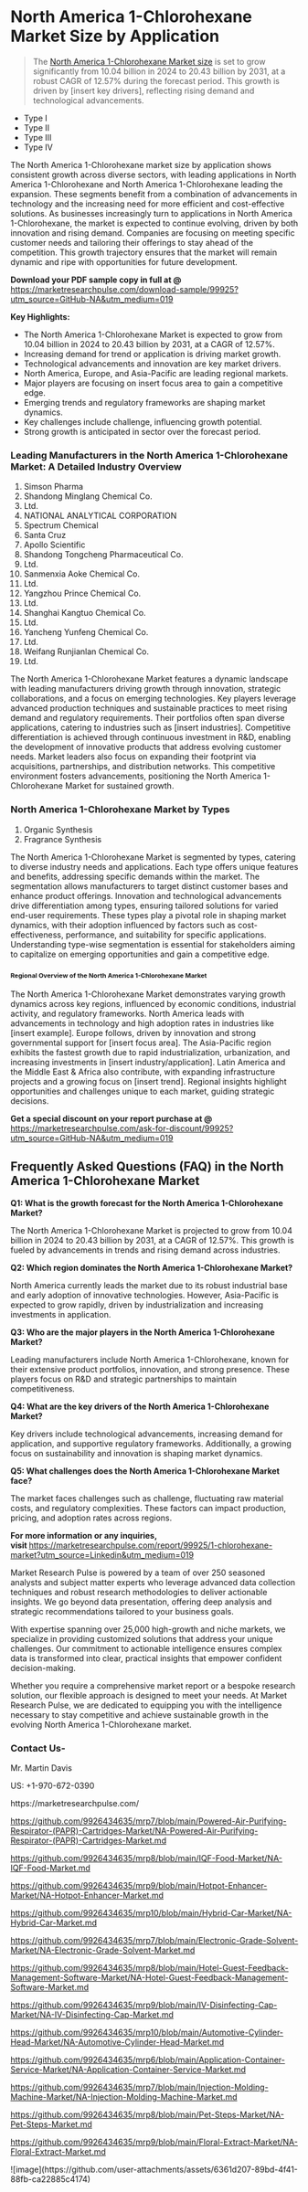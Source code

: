 <h1>North America 1-Chlorohexane Market&nbsp;Size by Application</h1><blockquote><p>The <a href="https://marketresearchpulse.com/download-sample/99925?utm_source=GitHub-NA&amp;utm_medium=019">North America 1-Chlorohexane Market size</a> is set to grow significantly from 10.04 billion in 2024 to 20.43 billion by 2031, at a robust CAGR of 12.57% during the forecast period. This growth is driven by [insert key drivers], reflecting rising demand and technological advancements.</p></blockquote><ul><li>Type I<li> Type II<li> Type III<li> Type IV</li></ul><p>The North America 1-Chlorohexane market size by application shows consistent growth across diverse sectors, with leading applications in North America 1-Chlorohexane and North America 1-Chlorohexane leading the expansion. These segments benefit from a combination of advancements in technology and the increasing need for more efficient and cost-effective solutions. As businesses increasingly turn to applications in North America 1-Chlorohexane, the market is expected to continue evolving, driven by both innovation and rising demand. Companies are focusing on meeting specific customer needs and tailoring their offerings to stay ahead of the competition. This growth trajectory ensures that the market will remain dynamic and ripe with opportunities for future development.</p><p><strong>Download your PDF sample copy in full at @ </strong><a href="https://marketresearchpulse.com/download-sample/99925?utm_source=GitHub-NA&amp;utm_medium=019">https://marketresearchpulse.com/download-sample/99925?utm_source=GitHub-NA&amp;utm_medium=019</a></p><p><strong>Key Highlights: </strong></p><ul><li>The North America 1-Chlorohexane Market is expected to grow from 10.04 billion in 2024 to 20.43 billion by 2031, at a CAGR of 12.57%.</li><li>Increasing demand for trend or application is driving market growth.</li><li>Technological advancements and innovation are key market drivers.</li><li>North America, Europe, and Asia-Pacific are leading regional markets.</li><li>Major players are focusing on insert focus area to gain a competitive edge.</li><li>Emerging trends and regulatory frameworks are shaping market dynamics.</li><li>Key challenges include challenge, influencing growth potential.</li><li>Strong growth is anticipated in sector over the forecast period.</li></ul><h3>Leading Manufacturers in the North America 1-Chlorohexane Market: A Detailed Industry Overview</h3><ol><li>Simson Pharma</li><li>Shandong Minglang Chemical Co.</li><li>Ltd.</li><li>NATIONAL ANALYTICAL CORPORATION</li><li>Spectrum Chemical</li><li>Santa Cruz</li><li>Apollo Scientific</li><li>Shandong Tongcheng Pharmaceutical Co.</li><li>Ltd.</li><li>Sanmenxia Aoke Chemical Co.</li><li>Ltd.</li><li>Yangzhou Prince Chemical Co.</li><li>Ltd.</li><li>Shanghai Kangtuo Chemical Co.</li><li>Ltd.</li><li>Yancheng Yunfeng Chemical Co.</li><li>Ltd.</li><li>Weifang Runjianlan Chemical Co.</li><li>Ltd.</li></ol><div class="flex max-w-full flex-col flex-grow"><div class="min-h-8 text-message flex w-full flex-col items-end gap-2 whitespace-normal break-words [.text-message+&amp;]:mt-5" dir="auto" data-message-author-role="assistant" data-message-id="fd8432e4-4910-450d-b182-61b7bfb0a01f" data-message-model-slug="gpt-4o"><div class="flex w-full flex-col gap-1 empty:hidden first:pt-[3px]"><div class="markdown prose w-full break-words dark:prose-invert light"><p>The North America 1-Chlorohexane Market features a dynamic landscape with leading manufacturers driving growth through innovation, strategic collaborations, and a focus on emerging technologies. Key players leverage advanced production techniques and sustainable practices to meet rising demand and regulatory requirements. Their portfolios often span diverse applications, catering to industries such as [insert industries]. Competitive differentiation is achieved through continuous investment in R&amp;D, enabling the development of innovative products that address evolving customer needs. Market leaders also focus on expanding their footprint via acquisitions, partnerships, and distribution networks. This competitive environment fosters advancements, positioning the North America 1-Chlorohexane Market for sustained growth.</p></div></div></div></div><h3>North America 1-Chlorohexane Market by Types</h3><ol><li>Organic Synthesis<li> Fragrance Synthesis</li></ol><div class="flex max-w-full flex-col flex-grow"><div class="min-h-8 text-message flex w-full flex-col items-end gap-2 whitespace-normal break-words [.text-message+&amp;]:mt-5" dir="auto" data-message-author-role="assistant" data-message-id="084470be-0bb7-4664-bddf-5156b4f41249" data-message-model-slug="gpt-4o-mini"><div class="flex w-full flex-col gap-1 empty:hidden first:pt-[3px]"><div class="markdown prose w-full break-words dark:prose-invert light"><p>The North America 1-Chlorohexane Market is segmented by types, catering to diverse industry needs and applications. Each type offers unique features and benefits, addressing specific demands within the market. The segmentation allows manufacturers to target distinct customer bases and enhance product offerings. Innovation and technological advancements drive differentiation among types, ensuring tailored solutions for varied end-user requirements. These types play a pivotal role in shaping market dynamics, with their adoption influenced by factors such as cost-effectiveness, performance, and suitability for specific applications. Understanding type-wise segmentation is essential for stakeholders aiming to capitalize on emerging opportunities and gain a competitive edge.</p></div></div></div></div><h3><span style="font-size: 11px;">Regional Overview of the North America 1-Chlorohexane Market</span></h3><div class="flex max-w-full flex-col flex-grow"><div class="min-h-8 text-message flex w-full flex-col items-end gap-2 whitespace-normal break-words [.text-message+&amp;]:mt-5" dir="auto" data-message-author-role="assistant" data-message-id="e9038762-ce64-4e30-91c9-9bd413514231" data-message-model-slug="gpt-4o-mini"><div class="flex w-full flex-col gap-1 empty:hidden first:pt-[3px]"><div class="markdown prose w-full break-words dark:prose-invert light"><p>The North America 1-Chlorohexane Market demonstrates varying growth dynamics across key regions, influenced by economic conditions, industrial activity, and regulatory frameworks. North America leads with advancements in technology and high adoption rates in industries like [insert example]. Europe follows, driven by innovation and strong governmental support for [insert focus area]. The Asia-Pacific region exhibits the fastest growth due to rapid industrialization, urbanization, and increasing investments in [insert industry/application]. Latin America and the Middle East &amp; Africa also contribute, with expanding infrastructure projects and a growing focus on [insert trend]. Regional insights highlight opportunities and challenges unique to each market, guiding strategic decisions.</p></div></div></div></div><p><strong>Get a special discount on your report purchase at @ </strong><a href="https://marketresearchpulse.com/ask-for-discount/99925?utm_source=GitHub-NA&amp;utm_medium=019">https://marketresearchpulse.com/ask-for-discount/99925?utm_source=GitHub-NA&amp;utm_medium=019</a></p><h2>Frequently Asked Questions (FAQ) in the North America 1-Chlorohexane Market</h2><p><strong>Q1: What is the growth forecast for the North America 1-Chlorohexane Market?</strong></p><p>The North America 1-Chlorohexane Market is projected to grow from 10.04 billion in 2024 to 20.43 billion by 2031, at a CAGR of 12.57%. This growth is fueled by advancements in trends and rising demand across industries.</p><p><strong>Q2: Which region dominates the North America 1-Chlorohexane Market?</strong></p><p>North America currently leads the market due to its robust industrial base and early adoption of innovative technologies. However, Asia-Pacific is expected to grow rapidly, driven by industrialization and increasing investments in application.</p><p><strong>Q3: Who are the major players in the North America 1-Chlorohexane Market?</strong></p><p>Leading manufacturers include North America 1-Chlorohexane, known for their extensive product portfolios, innovation, and strong presence. These players focus on R&amp;D and strategic partnerships to maintain competitiveness.</p><p><strong>Q4: What are the key drivers of the North America 1-Chlorohexane Market?</strong></p><p>Key drivers include technological advancements, increasing demand for application, and supportive regulatory frameworks. Additionally, a growing focus on sustainability and innovation is shaping market dynamics.</p><p><strong>Q5: What challenges does the North America 1-Chlorohexane Market face?</strong></p><p>The market faces challenges such as challenge, fluctuating raw material costs, and regulatory complexities. These factors can impact production, pricing, and adoption rates across regions.</p><p><strong>For more information or any inquiries, visit&nbsp;</strong><a href="https://marketresearchpulse.com/report/99925/1-chlorohexane-market?utm_source=Linkedin&utm_medium=019">https://marketresearchpulse.com/report/99925/1-chlorohexane-market?utm_source=Linkedin&utm_medium=019</a></p><p>Market Research Pulse is powered by a team of over 250 seasoned analysts and subject matter experts who leverage advanced data collection techniques and robust research methodologies to deliver actionable insights. We go beyond data presentation, offering deep analysis and strategic recommendations tailored to your business goals.</p><p>With expertise spanning over 25,000 high-growth and niche markets, we specialize in providing customized solutions that address your unique challenges. Our commitment to actionable intelligence ensures complex data is transformed into clear, practical insights that empower confident decision-making.</p><p>Whether you require a comprehensive market report or a bespoke research solution, our flexible approach is designed to meet your needs. At Market Research Pulse, we are dedicated to equipping you with the intelligence necessary to stay competitive and achieve sustainable growth in the evolving North America 1-Chlorohexane market.</p><h3><strong>Contact Us-</strong></h3><p>Mr. Martin Davis</p><p>US: +1-970-672-0390</p><p>https://marketresearchpulse.com/</p><p><a href="https://github.com/9926434635/mrp7/blob/main/Powered-Air-Purifying-Respirator-(PAPR)-Cartridges-Market/NA-Powered-Air-Purifying-Respirator-(PAPR)-Cartridges-Market.md">https://github.com/9926434635/mrp7/blob/main/Powered-Air-Purifying-Respirator-(PAPR)-Cartridges-Market/NA-Powered-Air-Purifying-Respirator-(PAPR)-Cartridges-Market.md</a></p><p><a href="https://github.com/9926434635/mrp8/blob/main/IQF-Food-Market/NA-IQF-Food-Market.md">https://github.com/9926434635/mrp8/blob/main/IQF-Food-Market/NA-IQF-Food-Market.md</a></p><p><a href="https://github.com/9926434635/mrp9/blob/main/Hotpot-Enhancer-Market/NA-Hotpot-Enhancer-Market.md">https://github.com/9926434635/mrp9/blob/main/Hotpot-Enhancer-Market/NA-Hotpot-Enhancer-Market.md</a></p><p><a href="https://github.com/9926434635/mrp10/blob/main/Hybrid-Car-Market/NA-Hybrid-Car-Market.md">https://github.com/9926434635/mrp10/blob/main/Hybrid-Car-Market/NA-Hybrid-Car-Market.md</a></p><p><a href="https://github.com/9926434635/mrp7/blob/main/Electronic-Grade-Solvent-Market/NA-Electronic-Grade-Solvent-Market.md">https://github.com/9926434635/mrp7/blob/main/Electronic-Grade-Solvent-Market/NA-Electronic-Grade-Solvent-Market.md</a></p><p><a href="https://github.com/9926434635/mrp8/blob/main/Hotel-Guest-Feedback-Management-Software-Market/NA-Hotel-Guest-Feedback-Management-Software-Market.md">https://github.com/9926434635/mrp8/blob/main/Hotel-Guest-Feedback-Management-Software-Market/NA-Hotel-Guest-Feedback-Management-Software-Market.md</a></p><p><a href="https://github.com/9926434635/mrp9/blob/main/IV-Disinfecting-Cap-Market/NA-IV-Disinfecting-Cap-Market.md">https://github.com/9926434635/mrp9/blob/main/IV-Disinfecting-Cap-Market/NA-IV-Disinfecting-Cap-Market.md</a></p><p><a href="https://github.com/9926434635/mrp10/blob/main/Automotive-Cylinder-Head-Market/NA-Automotive-Cylinder-Head-Market.md">https://github.com/9926434635/mrp10/blob/main/Automotive-Cylinder-Head-Market/NA-Automotive-Cylinder-Head-Market.md</a></p><p><a href="https://github.com/9926434635/mrp6/blob/main/Application-Container-Service-Market/NA-Application-Container-Service-Market.md">https://github.com/9926434635/mrp6/blob/main/Application-Container-Service-Market/NA-Application-Container-Service-Market.md</a></p><p><a href="https://github.com/9926434635/mrp7/blob/main/Injection-Molding-Machine-Market/NA-Injection-Molding-Machine-Market.md">https://github.com/9926434635/mrp7/blob/main/Injection-Molding-Machine-Market/NA-Injection-Molding-Machine-Market.md</a></p><p><a href="https://github.com/9926434635/mrp8/blob/main/Pet-Steps-Market/NA-Pet-Steps-Market.md">https://github.com/9926434635/mrp8/blob/main/Pet-Steps-Market/NA-Pet-Steps-Market.md</a></p><p><a href="https://github.com/9926434635/mrp9/blob/main/Floral-Extract-Market/NA-Floral-Extract-Market.md">https://github.com/9926434635/mrp9/blob/main/Floral-Extract-Market/NA-Floral-Extract-Market.md</a></p>
![image](https://github.com/user-attachments/assets/6361d207-89bd-4f41-88fb-ca22885c4174)
